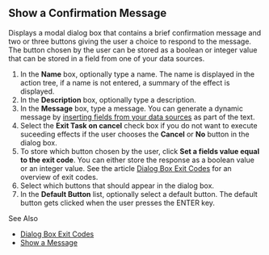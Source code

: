 ## Show a Confirmation Message

Displays a modal dialog box that contains a brief confirmation message and two or three buttons giving the user a choice to respond to the message. The button chosen by the user can be stored as a boolean or integer value that can be stored in a field from one of your data sources.

1.  In the **Name** box, optionally type a name. The name is displayed in the action tree, if a name is not entered, a summary of the effect is displayed.
2.  In the **Description** box, optionally type a description.
3.  In the **Message** box, type a message. You can generate a dynamic message by [inserting fields from your data sources](../generate-dynamic-values-for-text-fields.md "Generate Dynamic Values for Text Fields") as part of the text.
4.  Select the **Exit Task on cancel** check box if you do not want to execute suceeding effects if the user chooses the **Cancel** or **No** button in the dialog box.
5.  To store which button chosen by the user, click **Set a fields value equal to the exit code**. You can either store the response as a boolean value or an integer value. See the article [Dialog Box Exit Codes](../../../../../dialog-box-exit-codes.md "Dialog Box Exit Codes") for an overview of exit codes.
6.  Select which buttons that should appear in the dialog box.
7.  In the **Default Button** list, optionally select a default button. The default button gets clicked when the user presses the ENTER key.

See Also

*   [Dialog Box Exit Codes](../../../../../dialog-box-exit-codes.md)
*   [Show a Message](show-a-message.md)